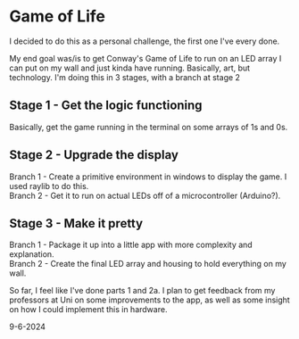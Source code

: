 # Game of Life

I decided to do this as a personal challenge, the first one I've every done. 

My end goal was/is to get Conway's Game of Life to run on an LED array I can put on my wall and just kinda have running. Basically, art, but technology.
I'm doing this in 3 stages, with a branch at stage 2


## Stage 1 - Get the logic functioning<br>
  Basically, get the game running in the terminal on some arrays of 1s and 0s.


## Stage 2 - Upgrade the display<br>
  Branch 1 - Create a primitive environment in windows to display the game. I used raylib to do this.<br>
  Branch 2 - Get it to run on actual LEDs off of a microcontroller (Arduino?).


## Stage 3 - Make it pretty<br>
  Branch 1 - Package it up into a little app with more complexity and explanation.<br>
  Branch 2 - Create the final LED array and housing to hold everything on my wall.


So far, I feel like I've done parts 1 and 2a. I plan to get feedback from my professors at Uni on some improvements to the app, as well as some insight on how I could implement this in hardware. 

9-6-2024



